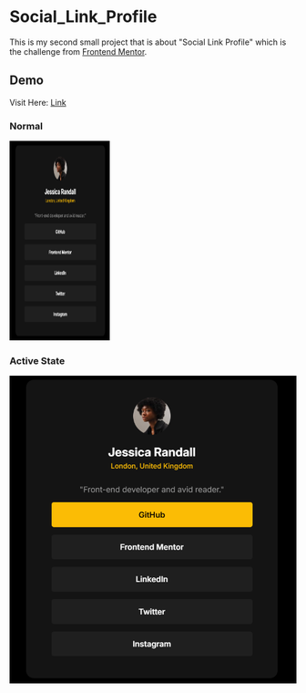 # Social_Link_Profile
This is my second small project that is about "Social Link Profile" which is the challenge from <a href="https://www.frontendmentor.io/home" target="_blank">Frontend Mentor</a>.

## Demo
Visit Here: <a href="" target="_blank">Link</a>

### Normal
<img src="Images/Demo.png" alt="Normal Demo" width="35%" height="350px">

### Active State
<img src="Images/Demo Active.png" alt="Demo Active State">


